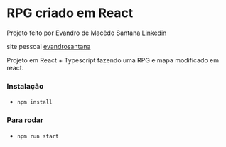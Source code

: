 
# RPG criado em React

Projeto feito por Evandro de Macêdo Santana
[Linkedin](https://linkedin.com/in/evandro-m-santana)

site pessoal
[evandrosantana](https://evandrosantana.com)



Projeto em React + Typescript fazendo uma RPG e mapa modificado em react.

### Instalação 
- `npm install`

### Para rodar
- `npm run start`